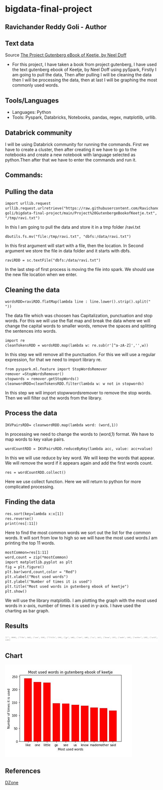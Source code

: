 # bigdata-final-project
## Ravichander Reddy Goli - Author

## Text data
Source [The Project Gutenberg eBook of Keetje, by Neel Doff](https://www.gutenberg.org/files/65096/65096-0.txt)

- For this project, I have taken a book from project gutenberg, I have used the text gutenberg ebook of Keetje, by Neel Doff using pySpark, Firstly I am going to pull the data, Then after pulling I will be cleaning the data then I will be processing the data, then at last I will be graphing the most commonly used words.

## Tools/Languages
- Languages: Python
- Tools: Pyspark, Databricks, Notebooks, pandas, regex, matplotlib, urllib.

## Databrick community
I will be using Databrick community for running the commands. First we have to create a cluster, then after creating it we have to go to the notebooks and create a new notebook with language selected as python.Then after that we have to enter the commands and run it.

## Commands:
## Pulling the data
```
import urllib.request
urllib.request.urlretrieve("https://raw.githubusercontent.com/Ravichanderreddy-goli/bigdata-final-project/main/Project%20GutenbergeBookofKeetje.txt", "/tmp/ravi.txt")
```
In this I am going to pull the data and store it in a tmp folder /ravi.txt

```
dbutils.fs.mv("file:/tmp/ravi.txt", "dbfs:/data/ravi.txt")
```
In this first argument will start with a file, then the location. In Second argument we store the file in data folder and it starts with dbfs.

```
raviRDD = sc.textFile("dbfs:/data/ravi.txt")
```
In the last step of first process is moving the file into spark. We should use the new file location when we enter.

## Cleaning the data
```
wordsRDD=raviRDD.flatMap(lambda line : line.lower().strip().split(" "))
```
The data file which was choosen has Capitalization, punctuation and stop words. For this we will use the flat map and break the data where we will change the capital words to smaller words, remove the spaces and splitting the sentences into words.

```
import re
cleanTokensRDD = wordsRDD.map(lambda w: re.sub(r'[^a-zA-Z]','',w))
```
In this step we will remove all the punctuation. For this we will use a regular expression, for that we need to import library re.

```
from pyspark.ml.feature import StopWordsRemover
remover =StopWordsRemover()
stopwords = remover.getStopWords()
cleanwordRDD=cleanTokensRDD.filter(lambda w: w not in stopwords)
```
In this step we will import stopwwordsremover to remove the stop words. Then we will filter out the words from the library.

## Process the data
```
IKVPairsRDD= cleanwordRDD.map(lambda word: (word,1))
```
In processing we need to change the words to (word,1) format. We have to map words to key value pairs.

```
wordCountRDD = IKVPairsRDD.reduceByKey(lambda acc, value: acc+value)
```
In this we will use reduce by key word. We will keep the words that appear. We will remove the word if it appears again and add the first words count.

```
res = wordCountRDD.collect()
```
Here we use collect function. Here we will return to python for more complicated processing.

## Finding the data
```
res.sort(key=lambda x:x[1])
res.reverse()
print(res[:11])
```
Here to find the most common words we sort out the list for the common words. It will sort from low to high so we will have the most used words.I am printing the top 11 words.

```
mostCommon=res[1:11]
word,count = zip(*mostCommon)
import matplotlib.pyplot as plt
fig = plt.figure()
plt.bar(word,count,color = "Red")
plt.xlabel("Most used words")
plt.ylabel("Number of times it is used")
plt.title("Most used words in gutenberg ebook of keetje")
plt.show()
```
We will use the library matplotlib. I am plotting the graph with the most used words in x-axis, number of times it is used in y-axis. I have used the charting as bar graph.

## Results
![](https://github.com/Ravichanderreddy-goli/bigdata-final-project/blob/main/results.JPG)

## Chart
![](https://github.com/Ravichanderreddy-goli/bigdata-final-project/blob/main/chart.JPG)

## References
[DZone](https://dzone.com/articles/types-of-matplotlib-in-python)

